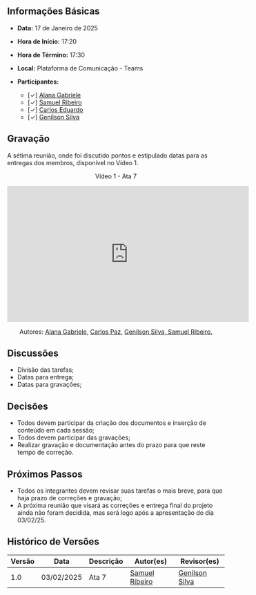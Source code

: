 ## Informações Básicas

- **Data:** 17 de Janeiro de 2025
- **Hora de Início:** 17:20
- **Hora de Término:** 17:30
- **Local:** Plataforma de Comunicação - Teams
- **Participantes:**

  - [✓] [Alana Gabriele](https://github.com/alanagabriele)
  - [✓] [Samuel Ribeiro](https://github.com/SamuelRicosta)
  - [✓] [Carlos Eduardo](https://github.com/dudupaz)
  - [✓] [Genilson Silva](https://github.com/GenilsonJrs)

## Gravação

A sétima reunião, onde foi discutido pontos e estipulado datas para as entregas dos membros, disponível no Vídeo 1.

<div style="text-align: center">
<p>Vídeo 1 - Ata 7</p>
</div>

<iframe width="560" height="315" src="https://www.youtube.com/embed/xIeHxZ39NFA?si=5oqamQNQIi4F2Qrk" title="YouTube video player" frameborder="0" allow="accelerometer; autoplay; clipboard-write; encrypted-media; gyroscope; picture-in-picture; web-share" referrerpolicy="strict-origin-when-cross-origin" allowfullscreen></iframe>

<p style="text-align: center; font-size: 14px;">
    Autores: <a href="https://github.com/alanagabriele" target="_blank">Alana Gabriele,</a> <a href="https://github.com/dudupaz" target="_blank">Carlos Paz,</a> <a href="https://github.com/GenilsonJrs" target="_blank">Genilson Silva,</a><a href="https://github.com/SamuelRicosta" target="_blank"> Samuel Ribeiro. </a>
</p>

## Discussões

- Divisão das tarefas;
- Datas para entrega;
- Datas para gravações;

## Decisões

- Todos devem participar da criação dos documentos e inserção de conteúdo em cada sessão;
- Todos devem participar das gravações;
- Realizar gravação e documentação antes do prazo para que reste tempo de correção.

## Próximos Passos

- Todos os integrantes devem revisar suas tarefas o mais breve, para que haja prazo de correções e gravação;
- A próxima reunião que visará as correções e entrega final do projeto ainda não foram decidida, mas será logo após a apresentação do dia 03/02/25.


## Histórico de Versões

| Versão |    Data    | Descrição                   | Autor(es)                                          | Revisor(es)                                        |
| ------ | :--------: | --------------------------- | -------------------------------------------------- | -------------------------------------------------- |
| 1.0    | 03/02/2025 | Ata 7                     | [Samuel Ribeiro](https://github.com/SamuelRicosta) | [Genilson Silva](https://github.com/GenilsonJrs) |
